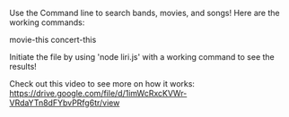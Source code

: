 Use the Command line to search bands, movies, and songs!
Here are the working commands:

movie-this
concert-this

Initiate the file by using 'node liri.js' with a working command to see the results!

Check out this video to see more on how it works:
https://drive.google.com/file/d/1imWcRxcKVWr-VRdaYTn8dFYbvPRfg6tr/view
